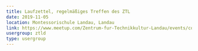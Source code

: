 ```yaml
---
title: Laufzettel, regelmäßiges Treffen des ZTL
date: 2019-11-05
location: Montessorischule Landau, Landau
link: https://www.meetup.com/Zentrum-fur-Technikkultur-Landau/events/cqrggqyzpbhb/
usergroup: ztld
type: usergroup
---
```

